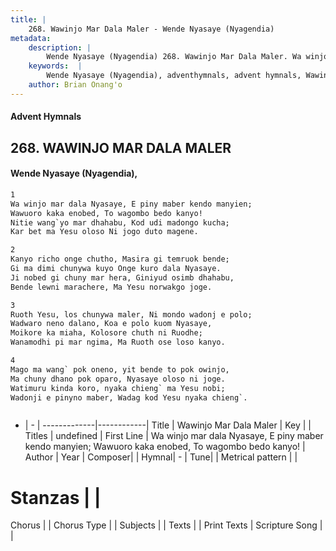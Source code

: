 ```yaml
---
title: |
    268. Wawinjo Mar Dala Maler - Wende Nyasaye (Nyagendia)
metadata:
    description: |
        Wende Nyasaye (Nyagendia) 268. Wawinjo Mar Dala Maler. Wa winjo mar dala Nyasaye, E piny maber kendo manyien; Wawuoro kaka enobed, To wagombo bedo kanyo! Nitie wang`yo mar dhahabu, Kod udi madongo kucha; Kar bet ma Yesu oloso Ni jogo duto magene.  
    keywords:  |
        Wende Nyasaye (Nyagendia), adventhymnals, advent hymnals, Wawinjo Mar Dala Maler, Wa winjo mar dala Nyasaye, E piny maber kendo manyien; Wawuoro kaka enobed, To wagombo bedo kanyo!. 
    author: Brian Onang'o
---
```


#### Advent Hymnals
## 268. WAWINJO MAR DALA MALER
####  Wende Nyasaye (Nyagendia),

```txt
1
Wa winjo mar dala Nyasaye, E piny maber kendo manyien;
Wawuoro kaka enobed, To wagombo bedo kanyo!
Nitie wang`yo mar dhahabu, Kod udi madongo kucha;
Kar bet ma Yesu oloso Ni jogo duto magene.

2
Kanyo richo onge chutho, Masira gi temruok bende;
Gi ma dimi chunywa kuyo Onge kuro dala Nyasaye.
Ji nobed gi chuny mar hera, Giniyud osimb dhahabu,
Bende lewni marachere, Ma Yesu norwakgo joge.

3
Ruoth Yesu, los chunywa maler, Ni mondo wadonj e polo;
Wadwaro neno dalano, Koa e polo kuom Nyasaye,
Moikore ka miaha, Kolosore chuth ni Ruodhe;
Wanamodhi pi mar ngima, Ma Ruoth ose loso kanyo.

4
Mago ma wang` pok oneno, yit bende to pok owinjo,
Ma chuny dhano pok oparo, Nyasaye oloso ni joge.
Watimuru kinda koro, nyaka chieng` ma Yesu nobi;
Wadonji e pinyno maber, Wadag kod Yesu nyaka chieng`.



```

- |   -  |
-------------|------------|
Title | Wawinjo Mar Dala Maler |
Key |  |
Titles | undefined |
First Line | Wa winjo mar dala Nyasaye, E piny maber kendo manyien; Wawuoro kaka enobed, To wagombo bedo kanyo! |
Author | 
Year | 
Composer| |
Hymnal|  - |
Tune|  |
Metrical pattern | |
# Stanzas |  |
Chorus |  |
Chorus Type |  |
Subjects | |
Texts |  |
Print Texts | 
Scripture Song |  |
    
